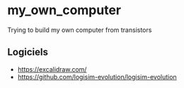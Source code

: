 # my_own_computer
Trying to build my own computer from transistors

## Logiciels

- https://excalidraw.com/
- https://github.com/logisim-evolution/logisim-evolution
